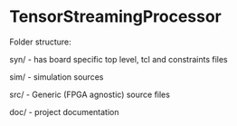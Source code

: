 # TensorStreamingProcessor

Folder structure:

syn/ - has board specific top level, tcl and constraints files

sim/ - simulation sources

src/ - Generic (FPGA agnostic) source files

doc/ - project documentation


